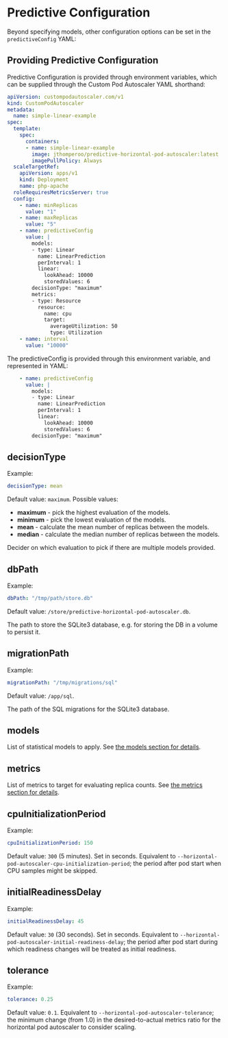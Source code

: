 # Predictive Configuration

Beyond specifying models, other configuration options can be set in the `predictiveConfig` YAML:

## Providing Predictive Configuration

Predictive Configuration is provided through environment variables, which can be supplied through the Custom Pod Autoscaler YAML shorthand:

```yaml
apiVersion: custompodautoscaler.com/v1
kind: CustomPodAutoscaler
metadata:
  name: simple-linear-example
spec:
  template:
    spec:
      containers:
      - name: simple-linear-example
        image: jthomperoo/predictive-horizontal-pod-autoscaler:latest
        imagePullPolicy: Always
  scaleTargetRef:
    apiVersion: apps/v1
    kind: Deployment
    name: php-apache
  roleRequiresMetricsServer: true
  config:
    - name: minReplicas
      value: "1"
    - name: maxReplicas
      value: "5"
    - name: predictiveConfig
      value: |
        models:
        - type: Linear
          name: LinearPrediction
          perInterval: 1
          linear:
            lookAhead: 10000
            storedValues: 6
        decisionType: "maximum"
        metrics:
        - type: Resource
          resource:
            name: cpu
            target:
              averageUtilization: 50
              type: Utilization
    - name: interval
      value: "10000"
```

The predictiveConfig is provided through this environment variable, and represented in YAML:
```yaml
    - name: predictiveConfig
      value: |
        models:
        - type: Linear
          name: LinearPrediction
          perInterval: 1
          linear:
            lookAhead: 10000
            storedValues: 6
        decisionType: "maximum"
```

## decisionType

Example:
```yaml
decisionType: mean
```

Default value: `maximum`.
Possible values:

- **maximum** - pick the highest evaluation of the models.
- **minimum** - pick the lowest evaluation of the models.
- **mean** - calculate the mean number of replicas between the models.
- **median** - calculate the median number of replicas between the models.

Decider on which evaluation to pick if there are multiple models provided.

## dbPath

Example:
```yaml
dbPath: "/tmp/path/store.db"
```
Default value: `/store/predictive-horizontal-pod-autoscaler.db`.

The path to store the SQLite3 database, e.g. for storing the DB in a volume to persist it.

## migrationPath

Example:
```yaml
migrationPath: "/tmp/migrations/sql"
```

Default value: `/app/sql`.

The path of the SQL migrations for the SQLite3 database.

## models

List of statistical models to apply.
See [the models section for details](../../user-guide/models).

## metrics

List of metrics to target for evaluating replica counts.
See [the metrics section for details](../../user-guide/metrics).

## cpuInitializationPeriod

Example:
```yaml
cpuInitializationPeriod: 150
```
Default value: `300` (5 minutes).
Set in seconds.
Equivalent to `--horizontal-pod-autoscaler-cpu-initialization-period`; the period after pod start when CPU samples might be skipped.

## initialReadinessDelay

Example:
```yaml
initialReadinessDelay: 45
```
Default value: `30` (30 seconds).
Set in seconds.
Equivalent to `--horizontal-pod-autoscaler-initial-readiness-delay`; the period after pod start during which readiness changes will be treated as initial readiness.

## tolerance

Example:
```yaml
tolerance: 0.25
```
Default value: `0.1`.
Equivalent to `--horizontal-pod-autoscaler-tolerance`; the minimum change (from 1.0) in the desired-to-actual metrics ratio for the horizontal pod autoscaler to consider scaling.

